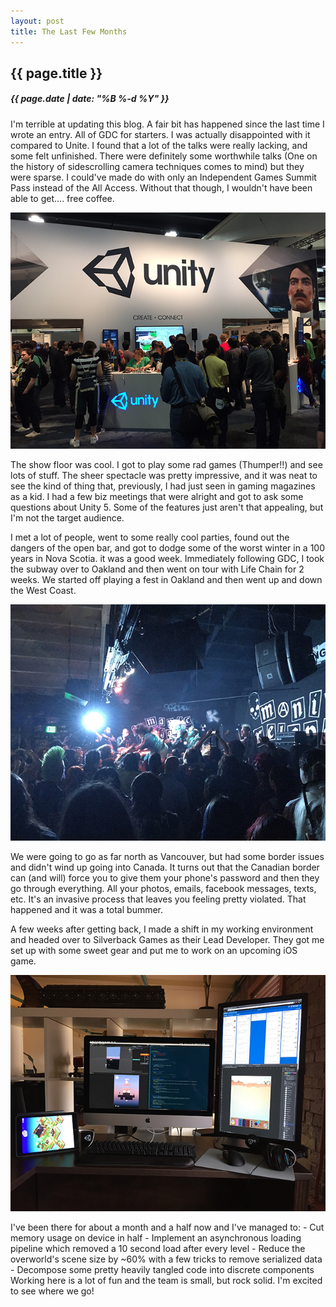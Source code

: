 ```yaml
---
layout: post
title: The Last Few Months
---
```

{{ page.title }}
----------------
<h5>{{ page.date | date: "%B %-d %Y" }}</h5>

I'm terrible at updating this blog. A fair bit has happened since the last time I
wrote an entry. All of GDC for starters. I was actually disappointed with it
compared to Unite. I found that a lot of the talks were really lacking, and some
felt unfinished. There were definitely some worthwhile talks (One on the history
of sidescrolling camera techniques comes to mind) but they were sparse. I could've
made do with only an Independent Games Summit Pass instead of the All Access. Without
that though, I wouldn't have been able to get.... free coffee.

<img src="/images/unity-booth.JPG">

The show floor was cool. I got to play some rad games (Thumper!!) and see lots of
stuff. The sheer spectacle was pretty impressive, and it was neat to see the kind
of thing that, previously, I had just seen in gaming magazines as a kid. I had a few
biz meetings that were alright and got to ask some questions about Unity 5. Some of
the features just aren't that appealing, but I'm not the target audience.

I met a lot of people, went to some really cool parties, found out the dangers of
the open bar, and got to dodge some of the worst winter in a 100 years in Nova Scotia.
it was a good week. Immediately following GDC, I took the subway over to Oakland
and then went on tour with Life Chain for 2 weeks. We started off playing a fest
in Oakland and then went up and down the West Coast.

<img src="/images/manic-relapse.JPG">

We were going to go as far north as Vancouver, but had some border issues and didn't
wind up going into Canada. It turns out that the Canadian border can (and will) force
you to give them your phone's password and then they go through everything. All your
photos, emails, facebook messages, texts, etc. It's an invasive process that leaves you
feeling pretty violated. That happened and it was a total bummer.

A few weeks after getting back, I made a shift in my working environment and headed
over to Silverback Games as their Lead Developer. They got me set up with some
sweet gear and put me to work on an upcoming iOS game.

<img src="/images/office-setup.JPG">

I've been there for about a month and a half now and I've managed to:
    - Cut memory usage on device in half
    - Implement an asynchronous loading pipeline which removed a 10 second load after every level
    - Reduce the overworld's scene size by ~60% with a few tricks to remove serialized data
    - Decompose some pretty heavily tangled code into discrete components
Working here is a lot of fun and the team is small, but rock solid. I'm excited to see where we go!
